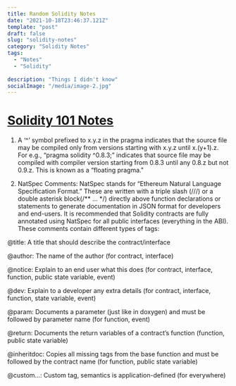 ```yaml
---
title: Random Solidity Notes
date: "2021-10-18T23:46:37.121Z"
template: "post"
draft: false
slug: "solidity-notes"
category: "Solidity Notes"
tags:
  - "Notes"
  - "Solidity"
  
description: "Things I didn't know"
socialImage: "/media/image-2.jpg"
---
```


# [Solidity 101 Notes](https://secureum.substack.com/p/solidity-101)

1. A ‘^’ symbol prefixed to x.y.z in the pragma indicates that the source file may be compiled only from versions starting with x.y.z until x.(y+1).z. For e.g., “pragma solidity ^0.8.3;” indicates that source file may be compiled with compiler version starting from 0.8.3 until any 0.8.z but not 0.9.z. This is known as a “floating pragma."

2. NatSpec Comments: NatSpec stands for “Ethereum Natural Language Specification Format.” These are written with a triple slash (///) or a double asterisk block(/** ... */) directly above function declarations or statements to generate documentation in JSON format for developers and end-users. It is recommended that Solidity contracts are fully annotated using NatSpec for all public interfaces (everything in the ABI). These comments contain different types of tags:

@title: A title that should describe the contract/interface

@author: The name of the author (for contract, interface)

@notice: Explain to an end user what this does (for contract, interface, function, public state variable, event)

@dev: Explain to a developer any extra details (for contract, interface, function, state variable, event)

@param: Documents a parameter (just like in doxygen) and must be followed by parameter name (for function, event)

@return: Documents the return variables of a contract’s function (function, public state variable)

@inheritdoc: Copies all missing tags from the base function and must be followed by the contract name (for function, public state variable)

@custom…: Custom tag, semantics is application-defined (for everywhere)